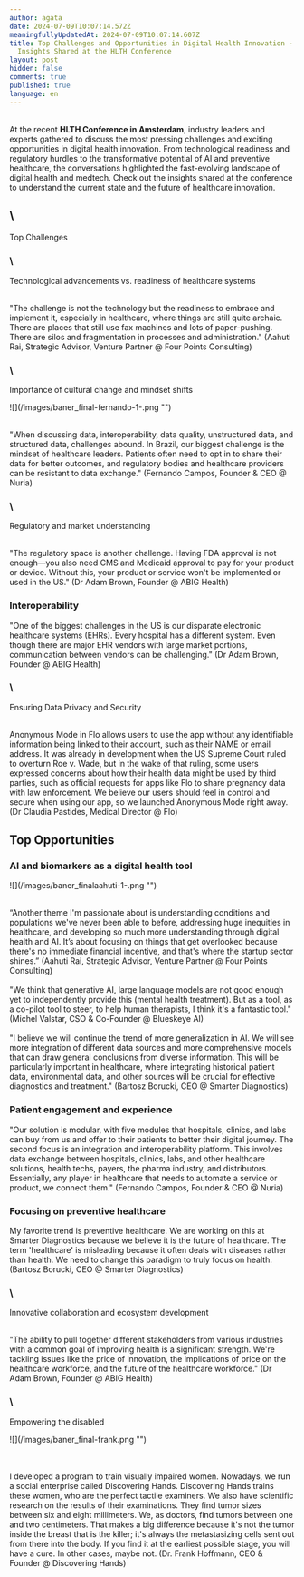```yaml
---
author: agata
date: 2024-07-09T10:07:14.572Z
meaningfullyUpdatedAt: 2024-07-09T10:07:14.607Z
title: Top Challenges and Opportunities in Digital Health Innovation - Experts
  Insights Shared at the HLTH Conference
layout: post
hidden: false
comments: true
published: true
language: en
---
```

\
At the recent **HLTH Conference in Amsterdam**, industry leaders and experts gathered to discuss the most pressing challenges and exciting opportunities in digital health innovation. From technological readiness and regulatory hurdles to the transformative potential of AI and preventive healthcare, the conversations highlighted the fast-evolving landscape of digital health and medtech. Check out the insights shared at the conference to understand the current state and the future of healthcare innovation.

## \
Top Challenges 

### \
Technological advancements vs. readiness of healthcare systems

\
"The challenge is not the technology but the readiness to embrace and implement it, especially in healthcare, where things are still quite archaic. There are places that still use fax machines and lots of paper-pushing. There are silos and fragmentation in processes and administration." (Aahuti Rai, Strategic Advisor, Venture Partner @ Four Points Consulting)

### \
Importance of cultural change and mindset shifts

<div className="image">![](/images/baner_final-fernando-1-.png "")</div>

\
"When discussing data, interoperability, data quality, unstructured data, and structured data, challenges abound. In Brazil, our biggest challenge is the mindset of healthcare leaders. Patients often need to opt in to share their data for better outcomes, and regulatory bodies and healthcare providers can be resistant to data exchange." (Fernando Campos, Founder & CEO @ Nuria)

### \
Regulatory and market understanding

\
"The regulatory space is another challenge. Having FDA approval is not enough—you also need CMS and Medicaid approval to pay for your product or device. Without this, your product or service won't be implemented or used in the US." (Dr Adam Brown, Founder @ ABIG Health)



### Interoperability



"One of the biggest challenges in the US is our disparate electronic healthcare systems (EHRs). Every hospital has a different system. Even though there are major EHR vendors with large market portions, communication between vendors can be challenging." (Dr Adam Brown, Founder @ ABIG Health)

### \
Ensuring Data Privacy and Security

\
Anonymous Mode in Flo allows users to use the app without any identifiable information being linked to their account, such as their NAME or email address. It was already in development when the US Supreme Court ruled to overturn Roe v. Wade, but in the wake of that ruling, some users expressed concerns about how their health data might be used by third parties, such as official requests for apps like Flo to share pregnancy data with law enforcement. We believe our users should feel in control and secure when using our app, so we launched Anonymous Mode right away. (Dr Claudia Pastides, Medical Director @ Flo)

## Top Opportunities



###  AI and biomarkers as a digital health tool

<div className="image">![](/images/baner_finalaahuti-1-.png "")</div>

\
“Another theme I'm passionate about is understanding conditions and populations we've never been able to before, addressing huge inequities in healthcare, and developing so much more understanding through digital health and AI. It’s about focusing on things that get overlooked because there's no immediate financial incentive, and that's where the startup sector shines.” (Aahuti Rai, Strategic Advisor, Venture Partner @ Four Points Consulting)\
\
"We think that generative AI, large language models are not good enough yet to independently provide this (mental health treatment). But as a tool, as a co-pilot tool to steer, to help human therapists, I think it's a fantastic tool." (Michel Valstar, CSO & Co-Founder @ Blueskeye AI)\
\
"I believe we will continue the trend of more generalization in AI. We will see more integration of different data sources and more comprehensive models that can draw general conclusions from diverse information. This will be particularly important in healthcare, where integrating historical patient data, environmental data, and other sources will be crucial for effective diagnostics and treatment." (Bartosz Borucki, CEO @ Smarter Diagnostics)

### Patient engagement and experience

"Our solution is modular, with five modules that hospitals, clinics, and labs can buy from us and offer to their patients to better their digital journey. The second focus is an integration and interoperability platform. This involves data exchange between hospitals, clinics, labs, and other healthcare solutions, health techs, payers, the pharma industry, and distributors. Essentially, any player in healthcare that needs to automate a service or product, we connect them." (Fernando Campos, Founder & CEO @ Nuria)



### Focusing on preventive healthcare

My favorite trend is preventive healthcare. We are working on this at Smarter Diagnostics because we believe it is the future of healthcare. The term 'healthcare' is misleading because it often deals with diseases rather than health. We need to change this paradigm to truly focus on health. (Bartosz Borucki, CEO @ Smarter Diagnostics)

### \
Innovative collaboration and ecosystem development

\
"The ability to pull together different stakeholders from various industries with a common goal of improving health is a significant strength. We're tackling issues like the price of innovation, the implications of price on the healthcare workforce, and the future of the healthcare workforce." (Dr Adam Brown, Founder @ ABIG Health)

### \
Empowering the disabled

<div className="image">![](/images/baner_final-frank.png "")</div>

\
\
I developed a program to train visually impaired women. Nowadays, we run a social enterprise called Discovering Hands. Discovering Hands trains these women, who are the perfect tactile examiners. We also have scientific research on the results of their examinations. They find tumor sizes between six and eight millimeters. We, as doctors, find tumors between one and two centimeters. That makes a big difference because it's not the tumor inside the breast that is the killer; it's always the metastasizing cells sent out from there into the body. If you find it at the earliest possible stage, you will have a cure. In other cases, maybe not. (Dr. Frank Hoffmann, CEO & Founder @ Discovering Hands)
